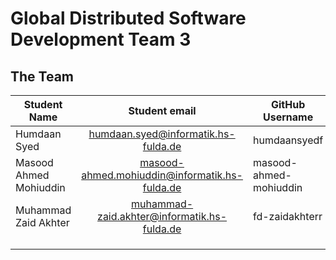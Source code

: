# Global Distributed Software Development Team 3
## The Team

| Student Name |            Student email            | GitHub Username |
|--------------|:-----------------------------------:|-----------------|
| Humdaan Syed | humdaan.syed@informatik.hs-fulda.de | humdaansyedf    |
| Masood Ahmed Mohiuddin | masood-ahmed.mohiuddin@informatik.hs-fulda.de |masood-ahmed-mohiuddin |
| Muhammad Zaid Akhter | muhammad-zaid.akhter@informatik.hs-fulda.de | fd-zaidakhterr |
|              |                                     |                 |
|              |                                     |                 |
|              |                                     |                 |
